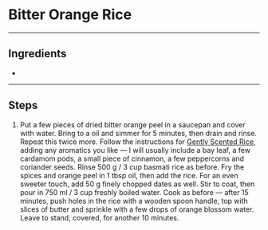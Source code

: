 # Bitter Orange Rice

---

## Ingredients

* 

---

## Steps

1.  Put a few pieces of dried bitter orange peel in a saucepan and cover with water. Bring to a oil and simmer for 5 minutes, then drain and rinse. Repeat this twice more. Follow the instructions for [Gently Scented Rice](https://github.com/EanNewton/Citrus/blob/master/Sides/Gently%20Scented%20Rice.md), adding any aromatics you like — I will usually include a bay leaf, a few cardamom pods, a small piece of cinnamon, a few peppercorns and coriander seeds. Rinse 500 g / 3 cup basmati rice as before. Fry the spices and orange peel in 1 tbsp oil, then add the rice. For an even sweeter touch, add 50 g finely chopped dates as well. Stir to coat, then pour in 750 ml / 3 cup freshly boiled water. Cook as before — after 15 minutes, push holes in the rice with a wooden spoon handle, top with slices of butter and sprinkle with a few drops of orange blossom water. Leave to stand, covered, for another 10 minutes.